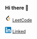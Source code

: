 ### Hi there 👋

<img src="images/LeetCode.png" width='20' height='20'> [LeetCode](https://leetcode.com/KiranUpase/)

<img src='images/LinkedIn2.png' width='20'> [Linked](https://www.linkedin.com/in/kiranupase/)

<!--
[<img src="images/LeetCode.png" width='20' height='20'> ](https://leetcode.com/KiranUpase/)

<!--
**upasek/upasek** is a ✨ _special_ ✨ repository because its `README.md` (this file) appears on your GitHub profile.

Here are some ideas to get you started:

- 🔭 I’m currently working on ...
- 🌱 I’m currently learning ...
- 👯 I’m looking to collaborate on ...
- 🤔 I’m looking for help with ...
- 💬 Ask me about ...
- 📫 How to reach me: ...
- 😄 Pronouns: ...
- ⚡ Fun fact: ...
-->
